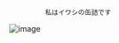              私はイワシの缶詰です
![image](https://github.com/MarcoForWork/MarcoForWork/assets/154721653/c6d1ca19-e145-4f99-bfc2-754420c58367)
